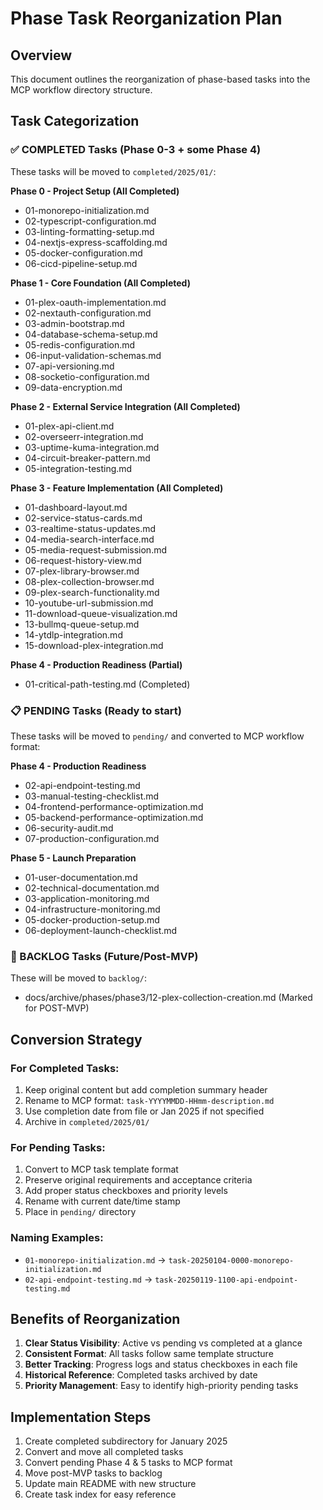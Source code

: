 # Phase Task Reorganization Plan

## Overview

This document outlines the reorganization of phase-based tasks into the MCP workflow directory structure.

## Task Categorization

### ✅ COMPLETED Tasks (Phase 0-3 + some Phase 4)

These tasks will be moved to `completed/2025/01/`:

**Phase 0 - Project Setup (All Completed)**

- 01-monorepo-initialization.md
- 02-typescript-configuration.md
- 03-linting-formatting-setup.md
- 04-nextjs-express-scaffolding.md
- 05-docker-configuration.md
- 06-cicd-pipeline-setup.md

**Phase 1 - Core Foundation (All Completed)**

- 01-plex-oauth-implementation.md
- 02-nextauth-configuration.md
- 03-admin-bootstrap.md
- 04-database-schema-setup.md
- 05-redis-configuration.md
- 06-input-validation-schemas.md
- 07-api-versioning.md
- 08-socketio-configuration.md
- 09-data-encryption.md

**Phase 2 - External Service Integration (All Completed)**

- 01-plex-api-client.md
- 02-overseerr-integration.md
- 03-uptime-kuma-integration.md
- 04-circuit-breaker-pattern.md
- 05-integration-testing.md

**Phase 3 - Feature Implementation (All Completed)**

- 01-dashboard-layout.md
- 02-service-status-cards.md
- 03-realtime-status-updates.md
- 04-media-search-interface.md
- 05-media-request-submission.md
- 06-request-history-view.md
- 07-plex-library-browser.md
- 08-plex-collection-browser.md
- 09-plex-search-functionality.md
- 10-youtube-url-submission.md
- 11-download-queue-visualization.md
- 13-bullmq-queue-setup.md
- 14-ytdlp-integration.md
- 15-download-plex-integration.md

**Phase 4 - Production Readiness (Partial)**

- 01-critical-path-testing.md (Completed)

### 📋 PENDING Tasks (Ready to start)

These tasks will be moved to `pending/` and converted to MCP workflow format:

**Phase 4 - Production Readiness**

- 02-api-endpoint-testing.md
- 03-manual-testing-checklist.md
- 04-frontend-performance-optimization.md
- 05-backend-performance-optimization.md
- 06-security-audit.md
- 07-production-configuration.md

**Phase 5 - Launch Preparation**

- 01-user-documentation.md
- 02-technical-documentation.md
- 03-application-monitoring.md
- 04-infrastructure-monitoring.md
- 05-docker-production-setup.md
- 06-deployment-launch-checklist.md

### 🚧 BACKLOG Tasks (Future/Post-MVP)

These will be moved to `backlog/`:

- docs/archive/phases/phase3/12-plex-collection-creation.md (Marked for POST-MVP)

## Conversion Strategy

### For Completed Tasks:

1. Keep original content but add completion summary header
2. Rename to MCP format: `task-YYYYMMDD-HHmm-description.md`
3. Use completion date from file or Jan 2025 if not specified
4. Archive in `completed/2025/01/`

### For Pending Tasks:

1. Convert to MCP task template format
2. Preserve original requirements and acceptance criteria
3. Add proper status checkboxes and priority levels
4. Rename with current date/time stamp
5. Place in `pending/` directory

### Naming Examples:

- `01-monorepo-initialization.md` → `task-20250104-0000-monorepo-initialization.md`
- `02-api-endpoint-testing.md` → `task-20250119-1100-api-endpoint-testing.md`

## Benefits of Reorganization

1. **Clear Status Visibility**: Active vs pending vs completed at a glance
2. **Consistent Format**: All tasks follow same template structure
3. **Better Tracking**: Progress logs and status checkboxes in each file
4. **Historical Reference**: Completed tasks archived by date
5. **Priority Management**: Easy to identify high-priority pending tasks

## Implementation Steps

1. Create completed subdirectory for January 2025
2. Convert and move all completed tasks
3. Convert pending Phase 4 & 5 tasks to MCP format
4. Move post-MVP tasks to backlog
5. Update main README with new structure
6. Create task index for easy reference
